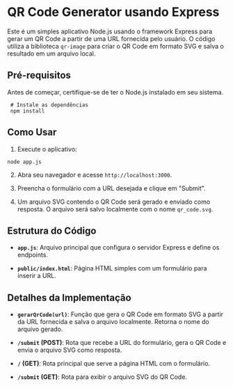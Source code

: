 
# QR Code Generator usando Express 
Este é um simples aplicativo Node.js usando o framework Express para gerar um QR Code a partir de uma URL fornecida pelo usuário. O código utiliza a biblioteca `qr-image` para criar o QR Code em formato SVG e salva o resultado em um arquivo local. 

## Pré-requisitos
 Antes de começar, certifique-se de ter o Node.js instalado em seu sistema. 
 ```bashCopy code
  # Instale as dependências 
  npm install
  ```
## Como Usar

1.  Execute o aplicativo:

```bashCopy code
node app.js
```

2.  Abra seu navegador e acesse `http://localhost:3000`.
    
3.  Preencha o formulário com a URL desejada e clique em "Submit".
    
4.  Um arquivo SVG contendo o QR Code será gerado e enviado como resposta. O arquivo será salvo localmente com o nome `qr_code.svg`.
    

## Estrutura do Código

-   **`app.js`**: Arquivo principal que configura o servidor Express e define os endpoints.
    
-   **`public/index.html`**: Página HTML simples com um formulário para inserir a URL.
    

## Detalhes da Implementação

-   **`gerarQrCode(url)`**: Função que gera o QR Code em formato SVG a partir da URL fornecida e salva o arquivo localmente. Retorna o nome do arquivo gerado.
    
-   **`/submit` (POST)**: Rota que recebe a URL do formulário, gera o QR Code e envia o arquivo SVG como resposta.
    
-   **`/` (GET)**: Rota principal que serve a página HTML com o formulário.
    
-   **`/submit` (GET)**: Rota para exibir o arquivo SVG do QR Code.
